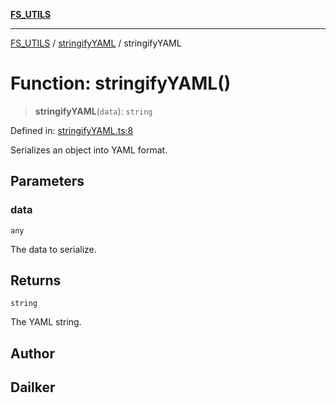 [**FS_UTILS**](../../README.md)

***

[FS_UTILS](../../README.md) / [stringifyYAML](../README.md) / stringifyYAML

# Function: stringifyYAML()

> **stringifyYAML**(`data`): `string`

Defined in: [stringifyYAML.ts:8](https://github.com/dailker/everyutil-js/blob/b3e269da55b7d96c15eb37e98c5c4f6b94f05f6f/src/fs/stringifyYAML.ts#L8)

Serializes an object into YAML format.

## Parameters

### data

`any`

The data to serialize.

## Returns

`string`

The YAML string.

## Author

## Dailker
